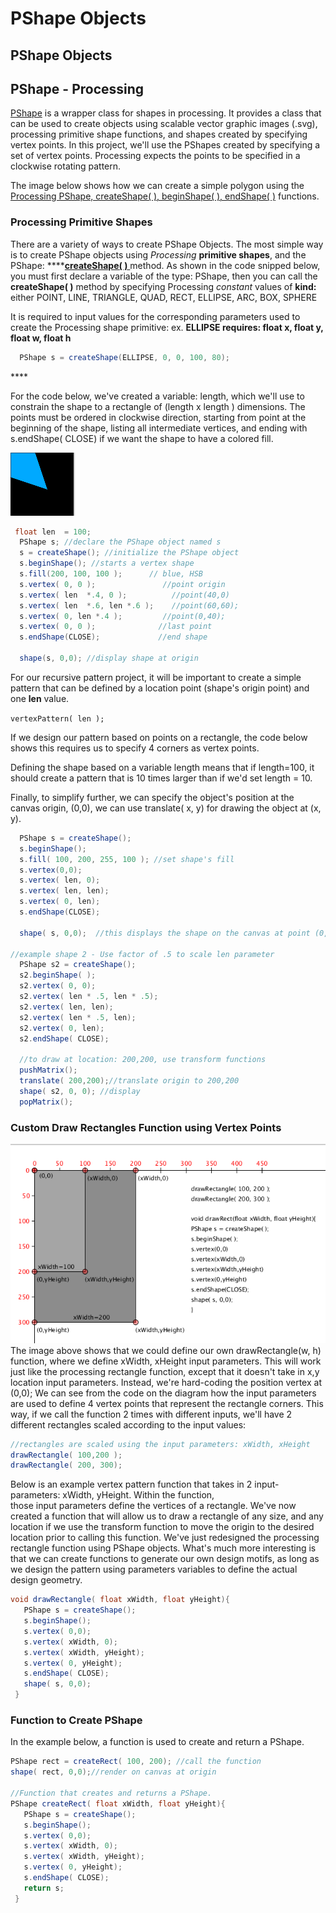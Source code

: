 # PShape Objects

## PShape Objects

## PShape - Processing

[PShape](https://processing.org/reference/PShape.html) is a wrapper class for shapes in processing. It provides a class that can be used to create objects using scalable vector graphic images \(.svg\), processing primitive shape functions, and shapes created by specifying vertex points. In this project, we'll use the PShapes created by specifying a set of vertex points. Processing expects the points to be specified in a clockwise rotating pattern.

The image below shows how we can create a simple polygon using the [Processing PShape, createShape\( \), beginShape\( \), endShape\( \)](https://processing.org/reference/beginShape_.html) functions.

### Processing Primitive Shapes

There are a variety of ways to create PShape Objects.  The most simple way is to create PShape objects using _Processing_ **primitive shapes**, and the PShape: ****[**createShape\( \)** ](https://processing.org/reference/createShape_.html)method. As shown in the code snipped below, you must first declare a variable of the type: PShape, then you can call the **createShape\( \)** method by specifying Processing _constant_ values of **kind:** either POINT, LINE, TRIANGLE, QUAD, RECT, ELLIPSE, ARC, BOX, SPHERE

It is required to input values for the corresponding parameters used to create the Processing shape primitive: ex. **ELLIPSE requires: float x, float y, float w, float h**

```java
  PShape s = createShape(ELLIPSE, 0, 0, 100, 80);
```

\*\*\*\*

For the code below, we've created a variable: length, which we'll use to constrain the shape to a rectangle of \(length x length \) dimensions. The points must be ordered in clockwise direction, starting from point at the beginning of the shape, listing all intermediate vertices, and ending with s.endShape\( CLOSE\) if we want the shape to have a colored fill.

![](../../.gitbook/assets/screen-shot-2018-09-04-at-1.47.47-pm.png)

```java
 float len  = 100;
  PShape s; //declare the PShape object named s
  s = createShape(); //initialize the PShape object
  s.beginShape(); //starts a vertex shape
  s.fill(200, 100, 100 );      // blue, HSB
  s.vertex( 0, 0 );               //point origin
  s.vertex( len  *.4, 0 );          //point(40,0)
  s.vertex( len  *.6, len *.6 );    //point(60,60);
  s.vertex( 0, len *.4 );         //point(0,40);
  s.vertex( 0, 0 );              //last point
  s.endShape(CLOSE);             //end shape

  shape(s, 0,0); //display shape at origin
```

For our recursive pattern project, it will be important to create a simple pattern that can be defined by a location point \(shape's origin point\) and one **len**  value.

`vertexPattern( len );`

If we design our pattern based on points on a rectangle, the code below shows this requires us to specify 4 corners as vertex points.

Defining the shape based on a variable length means that if length=100, it should create a pattern that is 10 times larger than if we'd set length = 10.

Finally, to simplify further, we can specify the object's position at the canvas origin, \(0,0\), we can use translate\( x, y\) for drawing the object at \(x, y\).

```java
  PShape s = createShape();
  s.beginShape();
  s.fill( 100, 200, 255, 100 ); //set shape's fill
  s.vertex(0,0);
  s.vertex( len, 0);
  s.vertex( len, len);
  s.vertex( 0, len);
  s.endShape(CLOSE);

  shape( s, 0,0);  //this displays the shape on the canvas at point (0,0)

//example shape 2 - Use factor of .5 to scale len parameter
  PShape s2 = createShape();
  s2.beginShape( );
  s2.vertex( 0, 0);
  s2.vertex( len * .5, len * .5);
  s2.vertex( len, len);
  s2.vertex( len * .5, len);
  s2.vertex( 0, len);
  s2.endShape( CLOSE);

  //to draw at location: 200,200, use transform functions
  pushMatrix();
  translate( 200,200);//translate origin to 200,200
  shape( s2, 0, 0); //display 
  popMatrix();
```

### Custom Draw Rectangles Function using Vertex Points

![](../../.gitbook/assets/screenshot-2017-09-14-18.30.05.png)  
The image above shows that we could define our own drawRectangle\(w, h\) function, where we define xWidth, xHeight input parameters. This will work just like the processing rectangle function, except that it doesn't take in x,y location input parameters. Instead, we're hard-coding the position vertex at \(0,0\); We can see from the code on the diagram how the input parameters are used to define 4 vertex points that represent the rectangle corners. This way, if we call the function 2 times with different inputs, we'll have 2 different rectangles scaled according to the input values:

```java
//rectangles are scaled using the input parameters: xWidth, xHeight
drawRectangle( 100,200 );
drawRectangle( 200, 300);
```

Below is an example vertex pattern function that takes in 2 input-parameters: xWidth, yHeight. Within the function,  
those input parameters define the vertices of a rectangle. We've now created a function that will allow us to draw a rectangle of any size, and any location if we use the transform function to move the origin to the desired location prior to calling this function. We've just redesigned the processing rectangle function using PShape objects. What's much more interesting is that we can create functions to generate our own design motifs, as long as we design the pattern using parameters variables to define the actual design geometry.

```java
void drawRectangle( float xWidth, float yHeight){
   PShape s = createShape();
   s.beginShape();
   s.vertex( 0,0);
   s.vertex( xWidth, 0);
   s.vertex( xWidth, yHeight);
   s.vertex( 0, yHeight);
   s.endShape( CLOSE);
   shape( s, 0,0);
 }
```

### Function to Create PShape

In the example below, a function is used to create and return a PShape.

```java
PShape rect = createRect( 100, 200); //call the function
shape( rect, 0,0);//render on canvas at origin

//Function that creates and returns a PShape.
PShape createRect( float xWidth, float yHeight){
   PShape s = createShape();
   s.beginShape();
   s.vertex( 0,0);
   s.vertex( xWidth, 0);
   s.vertex( xWidth, yHeight);
   s.vertex( 0, yHeight);
   s.endShape( CLOSE);
   return s;
 }
```

